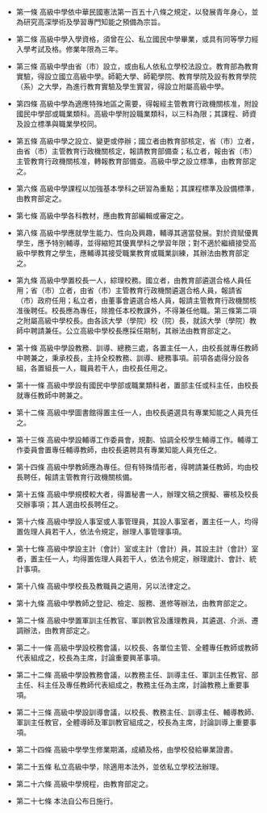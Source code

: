 * 第一條 高級中學依中華民國憲法第一百五十八條之規定，以發展青年身心，並為研究高深學術及學習專門知能之預備為宗旨。

* 第二條 高級中學入學資格，須曾在公、私立國民中學畢業，或具有同等學力經入學考試及格。修業年限為三年。

* 第三條 高級中學由省（市）設立，或由私人依私立學校法設立。教育部為教育實驗，得設立國立高級中學。師範大學、師範學院、教育學院及設有教育學院（系）之大學，為進行教育實驗及學生實習，得設立附屬高級中學。

* 第四條 高級中學為適應特殊地區之需要，得報經主管教育行政機關核准，附設國民中學部或職業類科。高級中學附設職業類科，以三科為限；其課程、師資及設立標準與職業學校同。

* 第五條 高級中學之設立、變更或停辦；國立者由教育部核定，省（市）立者，由省（市）主管教育行政機關核定，報請教育部備查；私立者，報由省（市）主管教育行政機關核准，轉報教育部備查。高級中學之設立標準，由教育部定之。

* 第六條 高級中學課程以加強基本學科之研習為重點；其課程標準及設備標準，由教育部定之。

* 第七條 高級中學各科教材，應由教育部編輯或審定之。

* 第八條 高級中學應就學生能力、性向及興趣，輔導其適當發展。對於資賦優異學生，應予特別輔導，並得縮短其優異學科之學習年限；對不適於繼續接受高級中學教育之學生，應輔導其接受職業教育或職業訓練，其辦法由教育部定之。

* 第九條 高級中學置校長一人，綜理校務。國立者，由教育部遴選合格人員任用；省（市）立者，由省（市）主管教育行政機關遴選合格人員，報請省（市）政府任用；私立者，由董事會遴選合格人員，報請主管教育行政機關核准後聘任。校長應為專任，除擔任本校教課外，不得兼任他職。第三條第二項之附屬高級中學校長。由各該大學（學院）校（院）長，就該大學（學院）教師中聘請兼任。公立高級中學校長應採任期制，其辦法由教育部定之。

* 第十條 高級中學設教務、訓導、總務三處，各置主任一人，由校長就專任教師中聘兼之，秉承校長，主持全校教務、訓導、總務事項。前項各處得分設各組，各置組長一人，職員若干人，由校長任用之。

* 第十一條 高級中學設有國民中學部或職業類科者，置部主任或科主任，由校長就專任教師中聘兼之。

* 第十二條 高級中學圖書館得置主任一人，由校長遴選具有專業知能之人員充任之。

* 第十三條 高級中學設輔導工作委員會，規劃、協調全校學生輔導工作。輔導工作委員會置專任輔導教師，由校長遴聘具有專業知能人員充任之。

* 第十四條 高級中學教師應為專任。但有特殊情形者，得聘請兼任教師，均由校長聘任，報請主管教育行政機關核備。

* 第十五條 高級中學規模較大者，得置秘書一人，辦理文稿之撰擬、審核及校長交辦事項；其人選由校長聘任之。

* 第十六條 高級中學設人事室或人事管理員，其設人事室者，置主任一人，均得置佐理人員若干人，依法令規定，辦理人事管理事項。

* 第十七條 高級中學設主計（會計）室或主計（會計）員，其設主計（會計）室者，置主任一人，均得置佐理人員若干人，依法令規定，辦理歲計、會計、統計事項。

* 第十八條 高級中學校長及教職員之遴用，另以法律定之。

* 第十九條 高級中學教師之登記、檢定、服務、進修等辦法，由教育部定之。

* 第二十條 高級中學置軍訓主任教官、軍訓教官及護理教員，其遴選、介派、遷調辦法，由教育部定之。

* 第二十一條 高級中學設校務會議，以校長、各單位主管、全體專任教師或教師代表組成之，校長為主席，討論重要興革事項。

* 第二十二條 高級中學設教務會議，以教務主任、訓導主任、軍訓主任教官、部主任、科主任及專任教師代表組成之，教務主任為主席，討論教務上重要事項。

* 第二十三條 高級中學設訓導會議，以校長、教務主任、訓導主任、輔導教師、軍訓主任教官，全體導師及軍訓教官組成之，校長為主席，討論訓導上重要事項。

* 第二十四條 高級中學學生修業期滿，成績及格，由學校發給畢業證書。

* 第二十五條 私立高級中學，除適用本法外，並依私立學校法辦理。

* 第二十六條 高級中學規程，由教育部定之。

* 第二十七條 本法自公布日施行。

